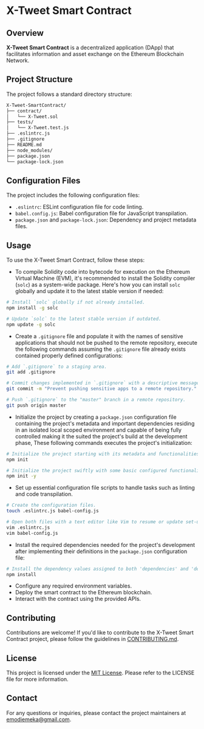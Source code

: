 # X-Tweet Smart Contract

## Overview
**X-Tweet Smart Contract** is a decentralized application (DApp) that facilitates information and asset exchange on the Ethereum Blockchain Network.

## Project Structure
The project follows a standard directory structure:
```bash
X-Tweet-SmartContract/
├── contract/
│   └── X-Tweet.sol
├── tests/
│   └── X-Tweet.test.js
├── .eslintrc.js
├── .gitignore
├── README.md
├── node_modules/
├── package.json
└── package-lock.json
```

## Configuration Files
The project includes the following configuration files:

- `.eslintrc`: ESLint configuration file for code linting.
- `babel.config.js`: Babel configuration file for JavaScript transpilation.
- `package.json` and `package-lock.json`: Dependency and project metadata files.

## Usage
To use the X-Tweet Smart Contract, follow these steps:

- To compile Solidity code into bytecode for execution on the Ethereum Virtual Machine (EVM), it's recommended to install the Solidity compiler (`solc`) as a system-wide package. Here's how you can install `solc` globally and update it to the latest stable version if needed:
```bash
# Install `solc` globally if not already installed.
npm install -g solc

# Update `solc` to the latest stable version if outdated.
npm update -g solc
```
- Create a `.gitignore` file and populate it with the names of sensitive applications that should not be pushed to the remote repository, execute the following commands assuming the `.gitignore` file already exists contained properly defined configurations:
```bash
# Add `.gitignore` to a staging area.
git add .gitignore

# Commit changes implemented in `.gitignore` with a descriptive message.
git commit -m "Prevent pushing sensitive apps to a remote repository."

# Push `.gitignore` to the "master" branch in a remote repository.
git push origin master
```
- Initialize the project by creating a `package.json` configuration file containing the project's metadata and important dependencies residing in an isolated local scoped environment and capable of being fully controlled making it the suited the project's build at the development phase, These following commands executes the project's initialization:
```bash
# Initialize the project starting with its metadata and functionalities populated interactively.
npm init

# Initialize the project swiftly with some basic configured functionalities populated automatically.
npm init -y
```
- Set up essential configuration file scripts to handle tasks such as linting and code transpilation.
```bash
# Create the configuration files.
touch .eslintrc.js babel-config.js

# Open both files with a text editor like Vim to resume or update set-up definitions.
vim .eslintrc.js
vim babel-config.js
```
- Install the required dependencies needed for the project's development after implementing their definitions in the `package.json` configuration file:
```bash
# Install the dependency values assigned to both 'dependencies' and 'devDependencies' object properties.
npm install
```
- Configure any required environment variables.
- Deploy the smart contract to the Ethereum blockchain.
- Interact with the contract using the provided APIs.

## Contributing
Contributions are welcome! If you'd like to contribute to the X-Tweet Smart Contract project, please follow the guidelines in [CONTRIBUTING.md](link-to-contributing-file).

## License
This project is licensed under the [MIT License](link-to-license-file). Please refer to the LICENSE file for more information.

## Contact
For any questions or inquiries, please contact the project maintainers at [emodiemeka@gmail.com](mailto:emodiemeka@gmail.com.com).

